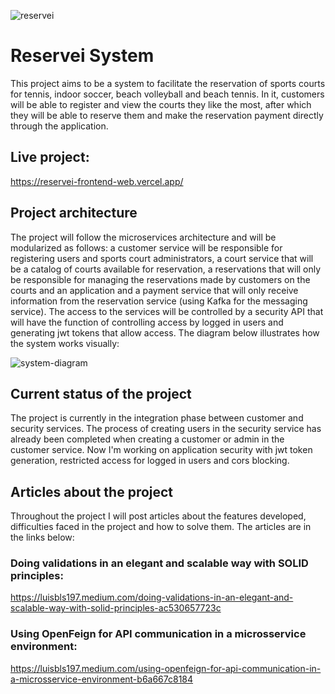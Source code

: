 ![reservei](https://github.com/luisbelisario/reservei-central-repo/assets/48885341/3759506c-637b-48bb-ab5e-c026ba5f3aae)


# Reservei System

This project aims to be a system to facilitate the reservation of sports courts for tennis, indoor soccer, beach volleyball and beach tennis. In it, customers will be able to register and view the courts they like the most, after which they will be able to reserve them and make the reservation payment directly through the application.

## Live project:

https://reservei-frontend-web.vercel.app/

## Project architecture

The project will follow the microservices architecture and will be modularized as follows: a customer service will be responsible for registering users and sports court administrators, a court service that will be a catalog of courts available for reservation, a reservations that will only be responsible for managing the reservations made by customers on the courts and an application and a payment service that will only receive information from the reservation service (using Kafka for the messaging service). The access to the services will be controlled by a security API that will have the function of controlling access by logged in users and generating jwt tokens that allow access. The diagram below illustrates how the system works visually:

![system-diagram](https://github.com/luisbelisario/reservei-central-repo/assets/48885341/3c7ae3bc-c0ef-4b19-a5c9-ea9713e04b91)

## Current status of the project

The project is currently in the integration phase between customer and security services. The process of creating users in the security service has already been completed when creating a customer or admin in the customer service. Now I'm working on application security with jwt token generation, restricted access for logged in users and cors blocking.

## Articles about the project

Throughout the project I will post articles about the features developed, difficulties faced in the project and how to solve them. The articles are in the links below:

### Doing validations in an elegant and scalable way with SOLID principles: 

https://luisbls197.medium.com/doing-validations-in-an-elegant-and-scalable-way-with-solid-principles-ac530657723c

### Using OpenFeign for API communication in a microsservice environment:

https://luisbls197.medium.com/using-openfeign-for-api-communication-in-a-microsservice-environment-b6a667c8184
